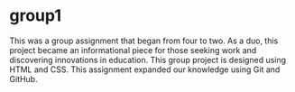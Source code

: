 # group1

This was a group assignment that began from four to two. 
As a duo, this project became an informational piece for those seeking work and discovering innovations in education.
This group project is designed using HTML and CSS.
This assignment expanded our knowledge using Git and GitHub. 
